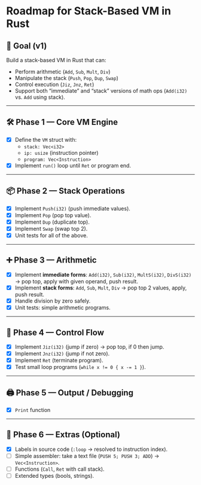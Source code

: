 # Roadmap for Stack-Based VM in Rust

## 🎯 Goal (v1)
Build a stack-based VM in Rust that can:
- Perform arithmetic (`Add`, `Sub`, `Mult`, `Div`)
- Manipulate the stack (`Push`, `Pop`, `Dup`, `Swap`)
- Control execution (`Jiz`, `Jnz`, `Ret`)
- Support both “immediate” and “stack” versions of math ops (`Add(i32)` vs. `Add` using stack).

---

## 🛠️ Phase 1 — Core VM Engine
- [x] Define the `VM` struct with:
  - `stack: Vec<i32>`
  - `ip: usize` (instruction pointer)
  - `program: Vec<Instruction>`
- [x] Implement `run()` loop until `Ret` or program end.

---

## 📦 Phase 2 — Stack Operations
- [x] Implement `Push(i32)` (push immediate values).
- [x] Implement `Pop` (pop top value).
- [x] Implement `Dup` (duplicate top).
- [x] Implement `Swap` (swap top 2).
- [x] Unit tests for all of the above.

---

## ➕ Phase 3 — Arithmetic
- [x] Implement **immediate forms**: `Add(i32)`, `Sub(i32)`, `MultS(i32)`, `DivS(i32)` → pop top, apply with given operand, push result.
- [x] Implement **stack forms**: `Add`, `Sub`, `Mult`, `Div` → pop top 2 values, apply, push result.
- [x] Handle division by zero safely.
- [x] Unit tests: simple arithmetic programs.

---

## 🔁 Phase 4 — Control Flow
- [x] Implement `Jiz(i32)` (jump if zero) → pop top, if 0 then jump.
- [x] Implement `Jnz(i32)` (jump if not zero).
- [x] Implement `Ret` (terminate program).
- [x] Test small loop programs (`while x != 0 { x -= 1 }`).

---

## 🖨️ Phase 5 — Output / Debugging
- [x] `Print` function 

---

## 🚀 Phase 6 — Extras (Optional)
- [x] Labels in source code (`:loop` → resolved to instruction index).
- [ ] Simple assembler: take a text file (`PUSH 5; PUSH 3; ADD`) → `Vec<Instruction>`.
- [ ] Functions (`Call`, `Ret` with call stack).
- [ ] Extended types (bools, strings).
